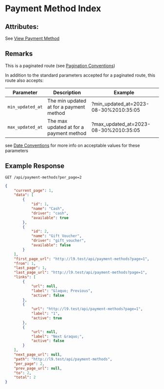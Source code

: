 # Payment Method Index

## Attributes:

See [View Payment Method](VIEW.md)

## Remarks

This is a paginated route (see [Pagination Conventions](../../CONVENTIONS.md#pagination-conventions))

In addition to the standard parameters accepted for a paginated route, this route also accepts:

| Parameter        | Description                             | Example                                 |
|------------------|-----------------------------------------|-----------------------------------------|
| `min_updated_at` | The min updated at for a payment method | ?min_updated_at=2023-08-30%2010:35:05   |
| `max_updated_at` | The max updated at for a payment method | ?max_updated_at=2023-08-30%2010:35:05   |

see [Date Conventions](../../CONVENTIONS.md#date-conventions) for more info on acceptable values for these parameters

## Example Response

```http request
GET /api/payment-methods?per_page=2
```

```json lines
{
    "current_page": 1,
    "data": [
        {
            "id": 1,
            "name": "Cash",
            "driver": "cash",
            "available": true
        },
        {
            "id": 2,
            "name": "Gift Voucher",
            "driver": "gift_voucher",
            "available": false
        }
    ],
    "first_page_url": "http://l9.test/api/payment-methods?page=1",
    "from": 1,
    "last_page": 1,
    "last_page_url": "http://l9.test/api/payment-methods?page=1",
    "links": [
        {
            "url": null,
            "label": "&laquo; Previous",
            "active": false
        },
        {
            "url": "http://l9.test/api/payment-methods?page=1",
            "label": "1",
            "active": true
        },
        {
            "url": null,
            "label": "Next &raquo;",
            "active": false
        }
    ],
    "next_page_url": null,
    "path": "http://l9.test/api/payment-methods",
    "per_page": 2,
    "prev_page_url": null,
    "to": 2,
    "total": 2
}
```

